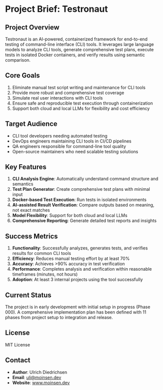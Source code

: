 # Project Brief: Testronaut

## Project Overview
Testronaut is an AI-powered, containerized framework for end-to-end testing of command-line interface (CLI) tools. It leverages large language models to analyze CLI tools, generate comprehensive test plans, execute tests in isolated Docker containers, and verify results using semantic comparison.

## Core Goals
1. Eliminate manual test script writing and maintenance for CLI tools
2. Provide more robust and comprehensive test coverage
3. Simulate real user interactions with CLI tools
4. Ensure safe and reproducible test execution through containerization
5. Support both cloud and local LLMs for flexibility and cost efficiency

## Target Audience
- CLI tool developers needing automated testing
- DevOps engineers maintaining CLI tools in CI/CD pipelines
- QA engineers responsible for command-line tool quality
- Open-source maintainers who need scalable testing solutions

## Key Features
1. **CLI Analysis Engine**: Automatically understand command structure and semantics
2. **Test Plan Generator**: Create comprehensive test plans with minimal input
3. **Docker-based Test Execution**: Run tests in isolated environments
4. **AI-assisted Result Verification**: Compare outputs based on meaning, not exact matches
5. **Model Flexibility**: Support for both cloud and local LLMs
6. **Comprehensive Reporting**: Generate detailed test reports and insights

## Success Metrics
1. **Functionality**: Successfully analyzes, generates tests, and verifies results for common CLI tools
2. **Efficiency**: Reduces manual testing effort by at least 70%
3. **Accuracy**: Achieves >90% accuracy in test verification
4. **Performance**: Completes analysis and verification within reasonable timeframes (minutes, not hours)
5. **Adoption**: At least 3 internal projects using the tool successfully

## Current Status
The project is in early development with initial setup in progress (Phase 000). A comprehensive implementation plan has been defined with 11 phases from project setup to integration and release.

## License
MIT License

## Contact
- **Author**: Ulrich Diedrichsen
- **Email**: uli@moinsen.dev
- **Website**: www.moinsen.dev